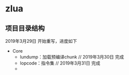 # zlua

## 项目目录结构

2019年3月29日 开始重写，进度如下

* Core
  * lundump：加载预编译chunk  // 2019年3月30日 完成
  * lopcode：指令集  // 2019年3月31日 完成
  * 
